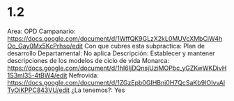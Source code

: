 # 1.2

Area: OPD
Campanario: https://docs.google.com/document/d/1WffQK9GLzX2kL0MUVcXMbCiW4hOo_Gay0Mx5KcPrhso/edit
Con que cubres esta subpractica: Plan de desarrollo
Departamental: No aplica
Descripción: Establecer y mantener descripciones de los modelos de ciclo de vida 
Monarca: https://docs.google.com/document/d/1hI6IjDQnsjUziMOPbc_yGZKwWKDivH1S3ml35-4tBW4/edit
Nefrovida: https://docs.google.com/document/d/1ZGzEpb0GIHBni0H7QcSaKb9IOIvvAlTyOiKPPC843VU/edit
¿La tenemos?: Yes
